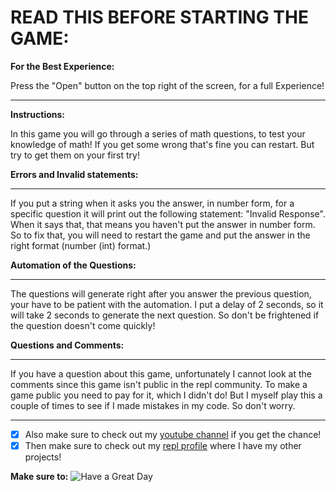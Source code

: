 # READ THIS BEFORE STARTING THE GAME:

**For the Best Experience:**

Press the "Open" button on the top right of the screen, for a full Experience!
__________________
**Instructions:**

In this game you will go through a series of math questions,
to test your knowledge of math! If you get some wrong that's fine you can restart.
But try to get them on your first try!

**Errors and Invalid statements:**
__________________
If you put a string when it asks you the answer, in number form, for a specific question
it will print out the following statement: "Invalid Response". When it says that, that means you haven't put 
the answer in number form. So to fix that, you will need to restart the game and put the answer in
the right format (number (int) format.)

**Automation of the Questions:**
__________________
The questions will generate right after you answer the previous question, your have to be patient
with the automation. I put a delay of 2 seconds, so it will take 2 seconds to generate the next question.
So don't be frightened if the question doesn't come quickly!

**Questions and Comments:**
__________________
If you have a question about this game, unfortunately I cannot look at the comments since this game isn't public
in the repl community. To make a game public you need to pay for it, which I didn't do! 
But I myself play this a couple of times to see if I made mistakes in my code. So don't worry. 
__________________
- [x] Also make sure to check out my [youtube channel](https://www.youtube.com/channel/UC8JVDlXCgxRRhzL-d8Sb1HA) if you get the chance!
- [x] Then make sure to check out my [repl profile](https://replit.com/@MrsKoolAid) where I have my other projects!

**Make sure to:**
![Have a Great Day](https://media.tenor.com/images/5dba794e70e5ccee8bc79210281df30e/tenor.gif)


